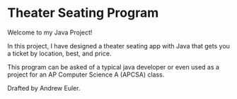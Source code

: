 # Theater Seating Program

Welcome to my Java Project!

In this project, I have designed a theater seating app with Java that gets you a ticket by location, best, and price.

This program can be asked of a typical java developer or even used as a project for an AP Computer Science A (APCSA) class.

Drafted by Andrew Euler.
